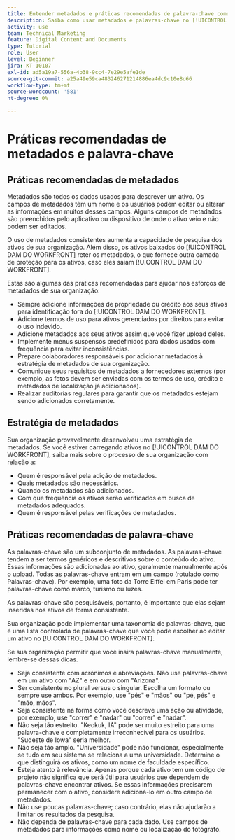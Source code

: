```yaml
---
title: Entender metadados e práticas recomendadas de palavra-chave como um colaborador
description: Saiba como usar metadados e palavras-chave no [!UICONTROL DAM DO WORKFRONT] para descrever um ativo para aumentar a capacidade de pesquisa dos ativos da sua organização.
activity: use
team: Technical Marketing
feature: Digital Content and Documents
type: Tutorial
role: User
level: Beginner
jira: KT-10107
exl-id: ad5a19a7-556a-4b38-9cc4-7e29e5afe1de
source-git-commit: a25a49e59ca483246271214886ea4dc9c10e8d66
workflow-type: tm+mt
source-wordcount: '581'
ht-degree: 0%

---
```


# Práticas recomendadas de metadados e palavra-chave

## Práticas recomendadas de metadados

Metadados são todos os dados usados para descrever um ativo. Os campos de metadados têm um nome e os usuários podem editar ou alterar as informações em muitos desses campos. Alguns campos de metadados são preenchidos pelo aplicativo ou dispositivo de onde o ativo veio e não podem ser editados.

O uso de metadados consistentes aumenta a capacidade de pesquisa dos ativos de sua organização. Além disso, os ativos baixados do [!UICONTROL DAM DO WORKFRONT] reter os metadados, o que fornece outra camada de proteção para os ativos, caso eles saiam [!UICONTROL DAM DO WORKFRONT].

Estas são algumas das práticas recomendadas para ajudar nos esforços de metadados de sua organização:

* Sempre adicione informações de propriedade ou crédito aos seus ativos para identificação fora do [!UICONTROL DAM DO WORKFRONT].
* Adicione termos de uso para ativos gerenciados por direitos para evitar o uso indevido.
* Adicione metadados aos seus ativos assim que você fizer upload deles.
* Implemente menus suspensos predefinidos para dados usados com frequência para evitar inconsistências.
* Prepare colaboradores responsáveis por adicionar metadados à estratégia de metadados de sua organização.
* Comunique seus requisitos de metadados a fornecedores externos (por exemplo, as fotos devem ser enviadas com os termos de uso, crédito e metadados de localização já adicionados).
* Realizar auditorias regulares para garantir que os metadados estejam sendo adicionados corretamente.

## Estratégia de metadados

Sua organização provavelmente desenvolveu uma estratégia de metadados. Se você estiver carregando ativos no [!UICONTROL DAM DO WORKFRONT], saiba mais sobre o processo de sua organização com relação a:

* Quem é responsável pela adição de metadados.
* Quais metadados são necessários.
* Quando os metadados são adicionados.
* Com que frequência os ativos serão verificados em busca de metadados adequados.
* Quem é responsável pelas verificações de metadados.

## Práticas recomendadas de palavra-chave

As palavras-chave são um subconjunto de metadados. As palavras-chave tendem a ser termos genéricos e descritivos sobre o conteúdo do ativo. Essas informações são adicionadas ao ativo, geralmente manualmente após o upload. Todas as palavras-chave entram em um campo (rotulado como Palavras-chave). Por exemplo, uma foto da Torre Eiffel em Paris pode ter palavras-chave como marco, turismo ou luzes.

As palavras-chave são pesquisáveis, portanto, é importante que elas sejam inseridas nos ativos de forma consistente.

Sua organização pode implementar uma taxonomia de palavras-chave, que é uma lista controlada de palavras-chave que você pode escolher ao editar um ativo no [!UICONTROL DAM DO WORKFRONT].

Se sua organização permitir que você insira palavras-chave manualmente, lembre-se dessas dicas.

* Seja consistente com acrônimos e abreviações. Não use palavras-chave em um ativo com &quot;AZ&quot; e em outro com &quot;Arizona&quot;.
* Ser consistente no plural versus o singular. Escolha um formato ou sempre use ambos. Por exemplo, use &quot;pés&quot; e &quot;mãos&quot; ou &quot;pé, pés&quot; e &quot;mão, mãos&quot;.
* Seja consistente na forma como você descreve uma ação ou atividade, por exemplo, use &quot;correr&quot; e &quot;nadar&quot; ou &quot;correr&quot; e &quot;nadar&quot;.
* Não seja tão estreito. &quot;Keokuk, IA&quot; pode ser muito estreito para uma palavra-chave e completamente irreconhecível para os usuários. &quot;Sudeste de Iowa&quot; seria melhor.
* Não seja tão amplo. &quot;Universidade&quot; pode não funcionar, especialmente se tudo em seu sistema se relaciona a uma universidade. Determine o que distinguirá os ativos, como um nome de faculdade específico.
* Esteja atento à relevância. Apenas porque cada ativo tem um código de projeto não significa que será útil para usuários que dependem de palavras-chave encontrar ativos. Se essas informações precisarem permanecer com o ativo, considere adicioná-lo em outro campo de metadados.
* Não use poucas palavras-chave; caso contrário, elas não ajudarão a limitar os resultados da pesquisa.
* Não dependa de palavras-chave para cada dado. Use campos de metadados para informações como nome ou localização do fotógrafo.
